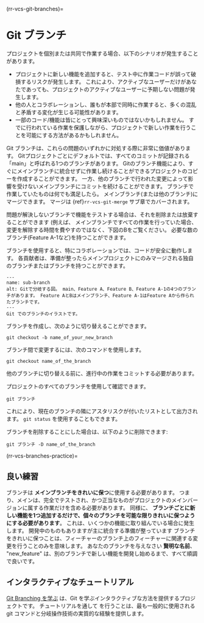 (rr-vcs-git-branches)=
# Git ブランチ

プロジェクトを個別または共同で作業する場合、以下のシナリオが発生することがあります。

- プロジェクトに新しい機能を追加すると、テスト中に作業コードが誤って破損するリスクが発生します。 これにより、アクティブなユーザーだけがあなたであっても、プロジェクトのアクティブなユーザーに予期しない問題が発生します。
- 他の人とコラボレーションし、誰もが本部で同時に作業すると、多くの混乱と矛盾する変化が生じる可能性があります。
- 一部のコード/機能は皆にとって興味深いものではないかもしれません。 すでに行われている作業を保護しながら、プロジェクトで新しい作業を行うことを可能にする方法があるかもしれません。

Git ブランチは、これらの問題のいずれかに対処する際に非常に価値があります。 Gitプロジェクトごとにデフォルトでは、すべてのコミットが記録される「main」と呼ばれる1つのブランチがあります。 Gitのブランチ機能により、すぐにメインブランチに統合せずに作業し続けることができるプロジェクトのコピーを作成することができます。 一方、他のブランチで行われた変更によって影響を受けないメインブランチにコミットを続けることができます。 ブランチで作業していたものは何でも満足したら。 メインブランチ(または他のブランチ)にマージできます。 マージは {ref}`rr-vcs-git-merge` サブ章でカバーされます。

問題が解決しないブランチで機能をテストする場合は、それを削除または放棄することができます (例えば、 メインブランチですべての作業を行っていた場合、変更を解除する時間を費やすのではなく、下図のBをご覧ください。 必要な数のブランチ(Feature A-1など)を持つことができます。

ブランチを使用すると、特にコラボレーションでは、コードが安全に動作します。 各貢献者は、準備が整ったらメインプロジェクトにのみマージされる独自のブランチまたはブランチを持つことができます。

```{figure} ../../figures/sub-branch.png
---
name: sub-branch
alt: Gitで分岐する図。 main、Feature A、Feature B、Feature A-1の4つのブランチがあります。 Feature AとBはメインブランチ、Feature A-1はFeature Aから作られたブランチです。
---
Git でのブランチのイラストです。
```

ブランチを作成し、次のように切り替えることができます。
```
git checkout -b name_of_your_new_branch
```

ブランチ間で変更するには、次のコマンドを使用します。
```
git checkout name_of_the_branch
```

他のブランチに切り替える前に、進行中の作業をコミットする必要があります。

プロジェクトのすべてのブランチを使用して確認できます。

```
git ブランチ
```
これにより、現在のブランチの隣にアスタリスクが付いたリストとして出力されます。 `git status` を使用することもできます。

ブランチを削除することにした場合は、以下のように削除できます:

```
git ブランチ -D name_of_the_branch
```
(rr-vcs-branches-practice)=
## 良い練習

ブランチは **メインブランチをきれいに保つ**に使用する必要があります。 つまり、メインは、完全でテストされ、かつ正当なものがプロジェクトのメインバージョンに属する作業だけを含める必要があります。 同様に、 **ブランチごとに新しい機能を1つ追加するだけで、個々のブランチを可能な限りきれいに保つようにする必要があります**。 これは、いくつかの機能に取り組んでいる場合に発生します。 開発中のものもありますが主に統合する準備が整っています ブランチをきれいに保つことは、フィーチャーのブランチ上のフィーチャーに関連する変更を行うことのみを意味します。 あなたのブランチを与えなさい **賢明な名前**、 "new_feature" は、別のブランチで新しい機能を開発し始めるまで、すべて順調で良いです。

## インタラクティブなチュートリアル

[Git Branching を学ぶ](https://learngitbranching.js.org/) は、Git を学ぶインタラクティブな方法を提供するプロジェクトです。 チュートリアルを通して を行うことは、最も一般的に使用される git コマンドと分岐操作技術の実質的な経験を提供します。
